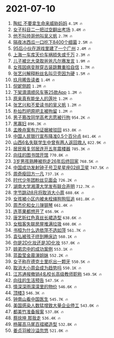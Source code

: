 # 2021-07-10

1. [陶虹 不要拿生命来威胁妈妈](https://s.weibo.com/weibo?q=%E9%99%B6%E8%99%B9%20%E4%B8%8D%E8%A6%81%E6%8B%BF%E7%94%9F%E5%91%BD%E6%9D%A5%E5%A8%81%E8%83%81%E5%A6%88%E5%A6%88&Refer=top) `4.1M 🔥`
1. [女子科目二一把过空翻出考场](https://s.weibo.com/weibo?q=%23%E5%A5%B3%E5%AD%90%E7%A7%91%E7%9B%AE%E4%BA%8C%E4%B8%80%E6%8A%8A%E8%BF%87%E7%A9%BA%E7%BF%BB%E5%87%BA%E8%80%83%E5%9C%BA%23&Refer=top) `3.4M 🔥`
1. [他不叫帅哥他叫吴义帆](https://s.weibo.com/weibo?q=%23%E4%BB%96%E4%B8%8D%E5%8F%AB%E5%B8%85%E5%93%A5%E4%BB%96%E5%8F%AB%E5%90%B4%E4%B9%89%E5%B8%86%23&Refer=top) `2.7M 🔥`
1. [隔夜冰西瓜一口吃下8400个细菌](https://s.weibo.com/weibo?q=%23%E9%9A%94%E5%A4%9C%E5%86%B0%E8%A5%BF%E7%93%9C%E4%B8%80%E5%8F%A3%E5%90%83%E4%B8%8B8400%E4%B8%AA%E7%BB%86%E8%8F%8C%23&Refer=top) `2.5M 🔥`
1. [95后小伙在游戏里建了一个广州](https://s.weibo.com/weibo?q=%2395%E5%90%8E%E5%B0%8F%E4%BC%99%E5%9C%A8%E6%B8%B8%E6%88%8F%E9%87%8C%E5%BB%BA%E4%BA%86%E4%B8%80%E4%B8%AA%E5%B9%BF%E5%B7%9E%23&Refer=top) `2.4M 🔥`
1. [上海一车库天价车祸损失或千万](https://s.weibo.com/weibo?q=%23%E4%B8%8A%E6%B5%B7%E4%B8%80%E8%BD%A6%E5%BA%93%E5%A4%A9%E4%BB%B7%E8%BD%A6%E7%A5%B8%E6%8D%9F%E5%A4%B1%E6%88%96%E5%8D%83%E4%B8%87%23&Refer=top) `2.3M 🔥`
1. [儿子被北大录取爸爸凡尔赛发言](https://s.weibo.com/weibo?q=%23%E5%84%BF%E5%AD%90%E8%A2%AB%E5%8C%97%E5%A4%A7%E5%BD%95%E5%8F%96%E7%88%B8%E7%88%B8%E5%87%A1%E5%B0%94%E8%B5%9B%E5%8F%91%E8%A8%80%23&Refer=top) `1.9M 🔥`
1. [女孩因病变胖穿古装跳舞重拾自信](https://s.weibo.com/weibo?q=%23%E5%A5%B3%E5%AD%A9%E5%9B%A0%E7%97%85%E5%8F%98%E8%83%96%E7%A9%BF%E5%8F%A4%E8%A3%85%E8%B7%B3%E8%88%9E%E9%87%8D%E6%8B%BE%E8%87%AA%E4%BF%A1%23&Refer=top) `1.7M 🔥`
1. [张艺兴解释粉丝名叫贝壳因为硬](https://s.weibo.com/weibo?q=%23%E5%BC%A0%E8%89%BA%E5%85%B4%E8%A7%A3%E9%87%8A%E7%B2%89%E4%B8%9D%E5%90%8D%E5%8F%AB%E8%B4%9D%E5%A3%B3%E5%9B%A0%E4%B8%BA%E7%A1%AC%23&Refer=top) `1.5M 🔥`
1. [玖月晞告读者](https://s.weibo.com/weibo?q=%23%E7%8E%96%E6%9C%88%E6%99%9E%E5%91%8A%E8%AF%BB%E8%80%85%23&Refer=top) `1.4M 🔥`
1. [倪妮侧颜](https://s.weibo.com/weibo?q=%23%E5%80%AA%E5%A6%AE%E4%BE%A7%E9%A2%9C%23&Refer=top) `1.2M 🔥`
1. [下架滴滴顺风车等25款App](https://s.weibo.com/weibo?q=%23%E4%B8%8B%E6%9E%B6%E6%BB%B4%E6%BB%B4%E9%A1%BA%E9%A3%8E%E8%BD%A6%E7%AD%8925%E6%AC%BEApp%23&Refer=top) `1.2M 🔥`
1. [原来真有能坐人的莲叶](https://s.weibo.com/weibo?q=%23%E5%8E%9F%E6%9D%A5%E7%9C%9F%E6%9C%89%E8%83%BD%E5%9D%90%E4%BA%BA%E7%9A%84%E8%8E%B2%E5%8F%B6%23&Refer=top) `1.2M 🔥`
1. [张艺兴和不爱读书的吴义帆](https://s.weibo.com/weibo?q=%23%E5%BC%A0%E8%89%BA%E5%85%B4%E5%92%8C%E4%B8%8D%E7%88%B1%E8%AF%BB%E4%B9%A6%E7%9A%84%E5%90%B4%E4%B9%89%E5%B8%86%23&Refer=top) `1.2M 🔥`
1. [朴灿烈吧原吧主被拘留](https://s.weibo.com/weibo?q=%23%E6%9C%B4%E7%81%BF%E7%83%88%E5%90%A7%E5%8E%9F%E5%90%A7%E4%B8%BB%E8%A2%AB%E6%8B%98%E7%95%99%23&Refer=top) `1.2M 🔥`
1. [男子篡改同学高考志愿被行拘](https://s.weibo.com/weibo?q=%23%E7%94%B7%E5%AD%90%E7%AF%A1%E6%94%B9%E5%90%8C%E5%AD%A6%E9%AB%98%E8%80%83%E5%BF%97%E6%84%BF%E8%A2%AB%E8%A1%8C%E6%8B%98%23&Refer=top) `954.2K 🔥`
1. [黑寡妇](https://s.weibo.com/weibo?q=%E9%BB%91%E5%AF%A1%E5%A6%87&Refer=top) `896.3K 🔥`
1. [孟晚舟案有力证据被驳回](https://s.weibo.com/weibo?q=%23%E5%AD%9F%E6%99%9A%E8%88%9F%E6%A1%88%E6%9C%89%E5%8A%9B%E8%AF%81%E6%8D%AE%E8%A2%AB%E9%A9%B3%E5%9B%9E%23&Refer=top) `853.8K 🔥`
1. [中国人民银行宣布降准0.5个百分点](https://s.weibo.com/weibo?q=%23%E4%B8%AD%E5%9B%BD%E4%BA%BA%E6%B0%91%E9%93%B6%E8%A1%8C%E5%AE%A3%E5%B8%83%E9%99%8D%E5%87%860.5%E4%B8%AA%E7%99%BE%E5%88%86%E7%82%B9%23&Refer=top) `841.4K 🔥`
1. [山西6名失联学生中曾有两人返回救人](https://s.weibo.com/weibo?q=%23%E5%B1%B1%E8%A5%BF6%E5%90%8D%E5%A4%B1%E8%81%94%E5%AD%A6%E7%94%9F%E4%B8%AD%E6%9B%BE%E6%9C%89%E4%B8%A4%E4%BA%BA%E8%BF%94%E5%9B%9E%E6%95%91%E4%BA%BA%23&Refer=top) `822.9K 🔥`
1. [居民报复邻居连开五年震楼器](https://s.weibo.com/weibo?q=%23%E5%B1%85%E6%B0%91%E6%8A%A5%E5%A4%8D%E9%82%BB%E5%B1%85%E8%BF%9E%E5%BC%80%E4%BA%94%E5%B9%B4%E9%9C%87%E6%A5%BC%E5%99%A8%23&Refer=top) `785.3K 🔥`
1. [向往的图书馆开馆](https://s.weibo.com/weibo?q=%23%E5%90%91%E5%BE%80%E7%9A%84%E5%9B%BE%E4%B9%A6%E9%A6%86%E5%BC%80%E9%A6%86%23&Refer=top) `770.8K 🔥`
1. [3岁男孩熟睡被抱走26年后终回家](https://s.weibo.com/weibo?q=%233%E5%B2%81%E7%94%B7%E5%AD%A9%E7%86%9F%E7%9D%A1%E8%A2%AB%E6%8A%B1%E8%B5%B026%E5%B9%B4%E5%90%8E%E7%BB%88%E5%9B%9E%E5%AE%B6%23&Refer=top) `768.5K 🔥`
1. [中国成功发射钟子号卫星星座02组卫星](https://s.weibo.com/weibo?q=%23%E4%B8%AD%E5%9B%BD%E6%88%90%E5%8A%9F%E5%8F%91%E5%B0%84%E9%92%9F%E5%AD%90%E5%8F%B7%E5%8D%AB%E6%98%9F%E6%98%9F%E5%BA%A702%E7%BB%84%E5%8D%AB%E6%98%9F%23&Refer=top) `747.5K 🔥`
1. [周奇瘦回方一凡](https://s.weibo.com/weibo?q=%23%E5%91%A8%E5%A5%87%E7%98%A6%E5%9B%9E%E6%96%B9%E4%B8%80%E5%87%A1%23&Refer=top) `737.1K 🔥`
1. [时代少年团粉丝见面会](https://s.weibo.com/weibo?q=%23%E6%97%B6%E4%BB%A3%E5%B0%91%E5%B9%B4%E5%9B%A2%E7%B2%89%E4%B8%9D%E8%A7%81%E9%9D%A2%E4%BC%9A%23&Refer=top) `726.2K 🔥`
1. [湖南大学湘潭大学发布联合声明](https://s.weibo.com/weibo?q=%23%E6%B9%96%E5%8D%97%E5%A4%A7%E5%AD%A6%E6%B9%98%E6%BD%AD%E5%A4%A7%E5%AD%A6%E5%8F%91%E5%B8%83%E8%81%94%E5%90%88%E5%A3%B0%E6%98%8E%23&Refer=top) `712.7K 🔥`
1. [字节跳动8月将取消大小周](https://s.weibo.com/weibo?q=%23%E5%AD%97%E8%8A%82%E8%B7%B3%E5%8A%A88%E6%9C%88%E5%B0%86%E5%8F%96%E6%B6%88%E5%A4%A7%E5%B0%8F%E5%91%A8%23&Refer=top) `688.6K 🔥`
1. [女孩被小区内被未栓绳狗狗狂追](https://s.weibo.com/weibo?q=%23%E5%A5%B3%E5%AD%A9%E8%A2%AB%E5%B0%8F%E5%8C%BA%E5%86%85%E8%A2%AB%E6%9C%AA%E6%A0%93%E7%BB%B3%E7%8B%97%E7%8B%97%E7%8B%82%E8%BF%BD%23&Refer=top) `681.8K 🔥`
1. [周杰伦和女儿弹钢琴](https://s.weibo.com/weibo?q=%23%E5%91%A8%E6%9D%B0%E4%BC%A6%E5%92%8C%E5%A5%B3%E5%84%BF%E5%BC%B9%E9%92%A2%E7%90%B4%23&Refer=top) `661.4K 🔥`
1. [连苹果都想开了](https://s.weibo.com/weibo?q=%23%E8%BF%9E%E8%8B%B9%E6%9E%9C%E9%83%BD%E6%83%B3%E5%BC%80%E4%BA%86%23&Refer=top) `656.9K 🔥`
1. [唐艺昕红色真丝长裙造型](https://s.weibo.com/weibo?q=%23%E5%94%90%E8%89%BA%E6%98%95%E7%BA%A2%E8%89%B2%E7%9C%9F%E4%B8%9D%E9%95%BF%E8%A3%99%E9%80%A0%E5%9E%8B%23&Refer=top) `638.6K 🔥`
1. [女租客失联房屋堆满垃圾](https://s.weibo.com/weibo?q=%23%E5%A5%B3%E7%A7%9F%E5%AE%A2%E5%A4%B1%E8%81%94%E6%88%BF%E5%B1%8B%E5%A0%86%E6%BB%A1%E5%9E%83%E5%9C%BE%23&Refer=top) `608.0K 🔥`
1. [书桓为什么选依萍不选如萍](https://s.weibo.com/weibo?q=%23%E4%B9%A6%E6%A1%93%E4%B8%BA%E4%BB%80%E4%B9%88%E9%80%89%E4%BE%9D%E8%90%8D%E4%B8%8D%E9%80%89%E5%A6%82%E8%90%8D%23&Refer=top) `561.7K 🔥`
1. [袁弘被孩子挤到睡床边](https://s.weibo.com/weibo?q=%23%E8%A2%81%E5%BC%98%E8%A2%AB%E5%AD%A9%E5%AD%90%E6%8C%A4%E5%88%B0%E7%9D%A1%E5%BA%8A%E8%BE%B9%23&Refer=top) `560.1K 🔥`
1. [你是2D化妆还是3D化妆](https://s.weibo.com/weibo?q=%23%E4%BD%A0%E6%98%AF2D%E5%8C%96%E5%A6%86%E8%BF%98%E6%98%AF3D%E5%8C%96%E5%A6%86%23&Refer=top) `557.0K 🔥`
1. [姐弟恋中的成功案例](https://s.weibo.com/weibo?q=%23%E5%A7%90%E5%BC%9F%E6%81%8B%E4%B8%AD%E7%9A%84%E6%88%90%E5%8A%9F%E6%A1%88%E4%BE%8B%23&Refer=top) `553.1K 🔥`
1. [蓝盈莹金晨演姐妹](https://s.weibo.com/weibo?q=%23%E8%93%9D%E7%9B%88%E8%8E%B9%E9%87%91%E6%99%A8%E6%BC%94%E5%A7%90%E5%A6%B9%23&Refer=top) `552.2K 🔥`
1. [女子称在德克士里吃出一颗牙](https://s.weibo.com/weibo?q=%23%E5%A5%B3%E5%AD%90%E7%A7%B0%E5%9C%A8%E5%BE%B7%E5%85%8B%E5%A3%AB%E9%87%8C%E5%90%83%E5%87%BA%E4%B8%80%E9%A2%97%E7%89%99%23&Refer=top) `550.5K 🔥`
1. [取消大小周会成为趋势吗](https://s.weibo.com/weibo?q=%23%E5%8F%96%E6%B6%88%E5%A4%A7%E5%B0%8F%E5%91%A8%E4%BC%9A%E6%88%90%E4%B8%BA%E8%B6%8B%E5%8A%BF%E5%90%97%23&Refer=top) `550.1K 🔥`
1. [江苏通报撤销4名校长高级教师职称](https://s.weibo.com/weibo?q=%23%E6%B1%9F%E8%8B%8F%E9%80%9A%E6%8A%A5%E6%92%A4%E9%94%804%E5%90%8D%E6%A0%A1%E9%95%BF%E9%AB%98%E7%BA%A7%E6%95%99%E5%B8%88%E8%81%8C%E7%A7%B0%23&Refer=top) `549.5K 🔥`
1. [向往的生活预告](https://s.weibo.com/weibo?q=%23%E5%90%91%E5%BE%80%E7%9A%84%E7%94%9F%E6%B4%BB%E9%A2%84%E5%91%8A%23&Refer=top) `547.5K 🔥`
1. [情深深雨濛濛里的物价](https://s.weibo.com/weibo?q=%23%E6%83%85%E6%B7%B1%E6%B7%B1%E9%9B%A8%E6%BF%9B%E6%BF%9B%E9%87%8C%E7%9A%84%E7%89%A9%E4%BB%B7%23&Refer=top) `546.6K 🔥`
1. [顶楼3](https://s.weibo.com/weibo?q=%23%E9%A1%B6%E6%A5%BC3%23&Refer=top) `546.3K 🔥`
1. [钟南山看中国医生](https://s.weibo.com/weibo?q=%23%E9%92%9F%E5%8D%97%E5%B1%B1%E7%9C%8B%E4%B8%AD%E5%9B%BD%E5%8C%BB%E7%94%9F%23&Refer=top) `545.7K 🔥`
1. [美国感染人数猛增致大量企业停工](https://s.weibo.com/weibo?q=%23%E7%BE%8E%E5%9B%BD%E6%84%9F%E6%9F%93%E4%BA%BA%E6%95%B0%E7%8C%9B%E5%A2%9E%E8%87%B4%E5%A4%A7%E9%87%8F%E4%BC%81%E4%B8%9A%E5%81%9C%E5%B7%A5%23&Refer=top) `543.0K 🔥`
1. [都美竹准备报案](https://s.weibo.com/weibo?q=%23%E9%83%BD%E7%BE%8E%E7%AB%B9%E5%87%86%E5%A4%87%E6%8A%A5%E6%A1%88%23&Refer=top) `537.8K 🔥`
1. [蔡徐坤 那我走](https://s.weibo.com/weibo?q=%E8%94%A1%E5%BE%90%E5%9D%A4%20%E9%82%A3%E6%88%91%E8%B5%B0&Refer=top) `536.4K 🔥`
1. [杨幂高马尾百褶裙造型](https://s.weibo.com/weibo?q=%23%E6%9D%A8%E5%B9%82%E9%AB%98%E9%A9%AC%E5%B0%BE%E7%99%BE%E8%A4%B6%E8%A3%99%E9%80%A0%E5%9E%8B%23&Refer=top) `532.8K 🔥`
1. [姜贞羽被沙溢忽悠](https://s.weibo.com/weibo?q=%23%E5%A7%9C%E8%B4%9E%E7%BE%BD%E8%A2%AB%E6%B2%99%E6%BA%A2%E5%BF%BD%E6%82%A0%23&Refer=top) `521.0K 🔥`
